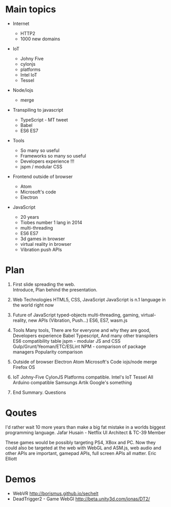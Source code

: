 Main topics
==============

- Internet
  - HTTP2
  - 1000 new domains

- IoT
  - Johny Five
  - cylonjs
  - platforms
  - Intel IoT
  - Tessel


- Node/iojs
  - merge


- Transpiling to javascript
  - TypeScript - MT tweet
  - Babel
  - ES6 ES7


- Tools
  - So many so useful
  - Frameworks so many so useful
  - Developers experience !!!
  - jspm / modular CSS


- Frontend outside of browser
  - Atom
  - Microsoft's code
  - Electron


- JavaScript
  - 20 years
  - Tiobes number 1 lang in 2014
  - multi-threading
  - ES6 ES7
  - 3d games in browser
  - virtual reality in browser
  - Vibration push APIs


Plan
==========

1. First slide spreading the web.  
    Introduce, Plan behind the presentation.

2. Web Technologies
    HTML5, CSS, JavaScript
    JavaScript is n.1 language in the world right now

3. Future of JavaScript
    typed-objects multi-threading, gaming, virtual-reality,
    new APIs (Vibration, Push...)
    ES6, ES7, wasm.js

4. Tools
    Many tools, There are for everyone and why they are good,
    Developers experience
    Babel
    Typescript, And many other transpilers
    ES6 compatibility table
    jspm - modular JS and CSS
    Gulp/Grunt/Yeoman/ETC/ESLint
    NPM - comparison of package managers
    Popularity comparison

5. Outside of browser
    Electron
    Atom
    Microsoft's Code
    iojs/node merge
    Firefox OS

6. IoT
    Johny-Five
    CylonJS
    Platforms compatible.
    Intel's IoT
    Tessel
    All Arduino compatible
    Samsungs Artik
    Google's something

7. End
    Summary. Questions


Qoutes
==========

I'd rather wait 10 more years than make a big fat mistake in a worlds biggest programming language. Jafar Husain - Netflix UI Architect & TC-39 Member

These games would be possibly targeting PS4, XBox and PC. Now they could also be targeted at the web with WebGL and ASM.js, web audio and other APIs are important, gamepad APIs, full screen APIs all matter.
Eric Elliott

Demos
============
- WebVR http://borismus.github.io/sechelt
- DeadTrigger2 - Game WebGl http://beta.unity3d.com/jonas/DT2/
